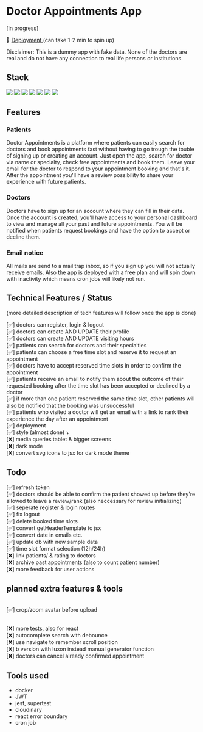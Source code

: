 # Doctor Appointments App

[in progress]

🔗 [Deployment ](https://doc-appointments.onrender.com/) (can take 1-2 min to spin up)

Disclaimer: This is a dummy app with fake data. None of the doctors are real and do not have any connection to real life persons or institutions.

## Stack

<div>
 <img src="https://img.shields.io/badge/MongoDB-47A248.svg?style=for-the-badge&logo=MongoDB&logoColor=white" />
 <img src="https://img.shields.io/badge/Express-000000.svg?style=for-the-badge&logo=Express&logoColor=white" />
 <img src="https://img.shields.io/badge/React-61DAFB.svg?style=for-the-badge&logo=React&logoColor=black" />
 <img src="https://img.shields.io/badge/Node.js-339933.svg?style=for-the-badge&logo=nodedotjs&logoColor=white" />
 <img src="https://img.shields.io/badge/Mongoose-880000.svg?style=for-the-badge&logo=Mongoose&logoColor=white" />
 <img src="https://img.shields.io/badge/Sass-CC6699.svg?style=for-the-badge&logo=Sass&logoColor=white" />
 <img src="https://img.shields.io/badge/Docker-2496ED.svg?style=for-the-badge&logo=Docker&logoColor=white" />
</div>

## Features

### Patients

Doctor Appointments is a platform where patients can easily search for doctors and book appointments fast without having to go trough the touble of signing up or creating an account. Just open the app, search for doctor via name or specialty, check free appointments and book them. Leave your email for the doctor to respond to your appointment booking and that's it. After the appointment you'll have a review possibility to share your experience with future patients.

### Doctors

Doctors have to sign up for an account where they can fill in their data. Once the account is created, you'll have access to your personal dashboard to view and manage all your past and future appointments. You will be notified when patients request bookings and have the option to accept or decline them.

### Email notice

All mails are send to a mail trap inbox, so if you sign up you will not actually receive emails. Also the app is deployed with a free plan and will spin down with inactivity which means cron jobs will likely not run.

## Technical Features / Status

(more detailed description of tech features will follow once the app is done)

[✅] doctors can register, login & logout
<br/> [✅] doctors can create AND UPDATE their profile
<br/> [✅] doctors can create AND UPDATE visiting hours
<br/> [✅] patients can search for doctors and their specialties
<br/> [✅] patients can choose a free time slot and reserve it to request an appointment
<br/> [✅] doctors have to accept reserved time slots in order to confirm the appointment
<br/> [✅] patients receive an email to notify them about the outcome of their requested booking after the time slot has been accepted or declined by a doctor
<br/> [✅] if more than one patient reserved the same time slot, other patients will also be notified that the booking was unsuccessful
<br/> [✅] patients who visited a doctor will get an email with a link to rank their experience the day after an appointment
<br/> [✅] deployment
<br/> [✅] style (almost done) ⤵︎
<br/> [❌] media queries tablet & bigger screens
<br/> [❌] dark mode
<br/> [❌] convert svg icons to jsx for dark mode theme

## Todo

[✅] refresh token
<br/> [✅] doctors should be able to confirm the patient showed up before they're allowed to leave a review/rank (also neccessary for review initializing)
<br/> [✅] seperate register & login routes
<br/> [✅] fix logout
<br/> [✅] delete booked time slots
<br/> [✅] convert getHeaderTemplate to jsx
<br/> [✅] convert date in emails etc.
<br/> [✅] update db with new sample data
<br/> [✅] time slot format selection (12h/24h)
<br/> [❌] link patients/ & rating to doctors
<br/> [❌] archive past appointments (also to count patient number)
<br/> [❌] more feedback for user actions

## planned extra features & tools

<br/> [✅] crop/zoom avatar before upload

<br/> [❌] more tests, also for react
<br/> [❌] autocomplete search with debounce
<br/> [❌] use navigate to remember scroll position
<br/> [❌] b version with luxon instead manual generator function
<br/> [❌] doctors can cancel already confirmed appointment

## Tools used

- docker
- JWT
- jest, supertest
- cloudinary
- react error boundary
- cron job

 <!-- <img src="https://img.shields.io/badge/tool%20name-485fcc?style=for-the-badge" />
 <img src="https://img.shields.io/badge/tool-name-485fcc?style=for-the-badge" /> -->
